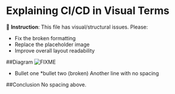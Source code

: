 # Explaining CI/CD in Visual Terms

🎨 **Instruction**: This file has visual/structural issues. Please:
- Fix the broken formatting
- Replace the placeholder image
- Improve overall layout readability

##Diagram
![FIXME](FIXME.jpg)

* Bullet one
*bullet two (broken)
Another line with no spacing

##Conclusion
No spacing above.
